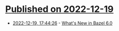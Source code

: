 # [Published on 2022-12-19](index.md)

* [2022-12-19, 17:44:26](https://news.ycombinator.com/item?id=34055006) - [What's New in Bazel 6.0](https://www.buildbuddy.io/blog/whats-new-in-bazel-6-0/)
